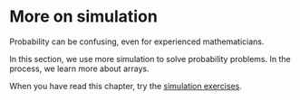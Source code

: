 # More on simulation

Probability can be confusing, even for experienced mathematicians.

In this section, we use more simulation to solve probability problems.  In the
process, we learn more about arrays.

When you have read this chapter, try the [simulation exercises](../exercises/simulation).
